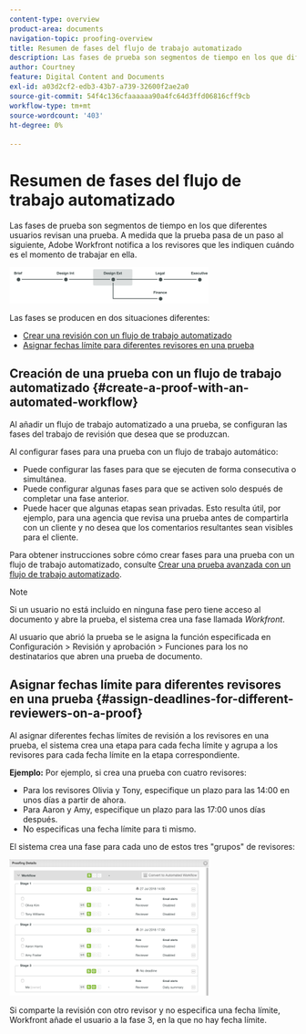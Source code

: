 ```yaml
---
content-type: overview
product-area: documents
navigation-topic: proofing-overview
title: Resumen de fases del flujo de trabajo automatizado
description: Las fases de prueba son segmentos de tiempo en los que diferentes usuarios revisan una prueba. A medida que la prueba pasa de un paso al siguiente, Adobe Workfront notifica a los revisores que les indiquen cuándo es el momento de trabajar en ella.
author: Courtney
feature: Digital Content and Documents
exl-id: a03d2cf2-edb3-43b7-a739-32600f2ae2a0
source-git-commit: 54f4c136cfaaaaaa90a4fc64d3ffd06816cff9cb
workflow-type: tm+mt
source-wordcount: '403'
ht-degree: 0%

---
```


# Resumen de fases del flujo de trabajo automatizado

Las fases de prueba son segmentos de tiempo en los que diferentes usuarios revisan una prueba. A medida que la prueba pasa de un paso al siguiente, Adobe Workfront notifica a los revisores que les indiquen cuándo es el momento de trabajar en ella.

![stages_Diagram.png](assets/stages-diagram-350x63.png)

Las fases se producen en dos situaciones diferentes:

* [Crear una revisión con un flujo de trabajo automatizado](#create-a-proof-with-an-automated-workflow)
* [Asignar fechas límite para diferentes revisores en una prueba](#assign-deadlines-for-different-reviewers-on-a-proof)

## Creación de una prueba con un flujo de trabajo automatizado {#create-a-proof-with-an-automated-workflow}

Al añadir un flujo de trabajo automatizado a una prueba, se configuran las fases del trabajo de revisión que desea que se produzcan.

Al configurar fases para una prueba con un flujo de trabajo automático:

* Puede configurar las fases para que se ejecuten de forma consecutiva o simultánea.
* Puede configurar algunas fases para que se activen solo después de completar una fase anterior.
* Puede hacer que algunas etapas sean privadas. Esto resulta útil, por ejemplo, para una agencia que revisa una prueba antes de compartirla con un cliente y no desea que los comentarios resultantes sean visibles para el cliente.

Para obtener instrucciones sobre cómo crear fases para una prueba con un flujo de trabajo automatizado, consulte [Crear una prueba avanzada con un flujo de trabajo automatizado](../../../review-and-approve-work/proofing/creating-proofs-within-workfront/create-automated-proof-workflow.md).

>[!NOTE]
>
>Si un usuario no está incluido en ninguna fase pero tiene acceso al documento y abre la prueba, el sistema crea una fase llamada *Workfront*.
>
>Al usuario que abrió la prueba se le asigna la función especificada en Configuración > Revisión y aprobación > Funciones para los no destinatarios que abren una prueba de documento.

## Asignar fechas límite para diferentes revisores en una prueba {#assign-deadlines-for-different-reviewers-on-a-proof}

Al asignar diferentes fechas límites de revisión a los revisores en una prueba, el sistema crea una etapa para cada fecha límite y agrupa a los revisores para cada fecha límite en la etapa correspondiente. 

**Ejemplo:** Por ejemplo, si crea una prueba con cuatro revisores:

* Para los revisores Olivia y Tony, especifique un plazo para las 14:00 en unos días a partir de ahora.
* Para Aaron y Amy, especifique un plazo para las 17:00 unos días después.
* No especificas una fecha límite para ti mismo.

El sistema crea una fase para cada uno de estos tres &quot;grupos&quot; de revisores:

![stages.png](assets/stages-350x239.png)

Si comparte la revisión con otro revisor y no especifica una fecha límite, Workfront añade el usuario a la fase 3, en la que no hay fecha límite. 
